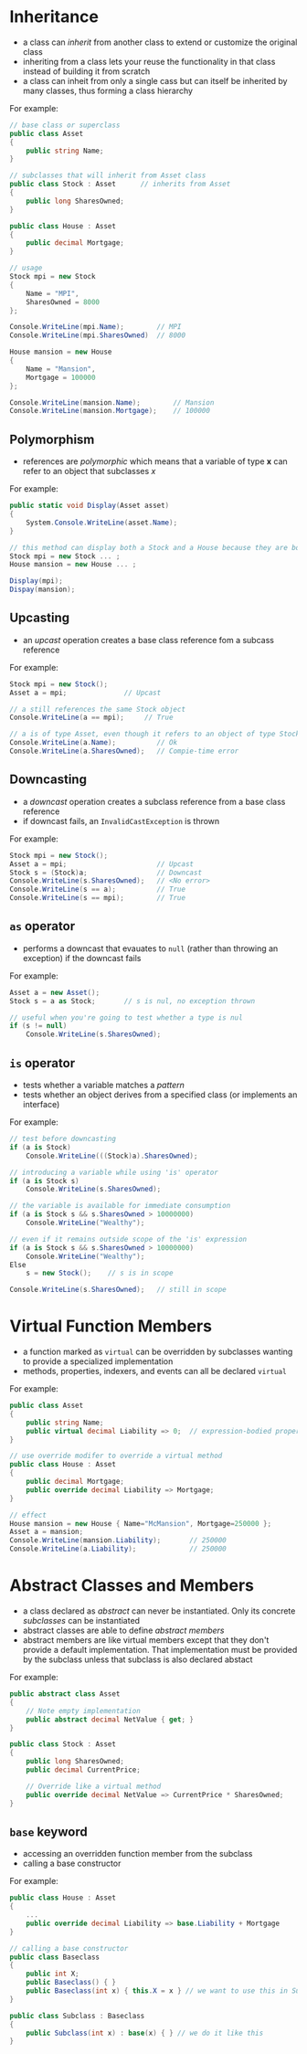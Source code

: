 # Inheritance
- a class can _inherit_ from another class to extend or customize the original class
- inheriting from a class lets your reuse the functionality in that class instead of building it from scratch
- a class can inheit from only a single cass but can itself be inherited by many classes, thus forming a class hierarchy

For example:
```C#
// base class or superclass
public class Asset
{
    public string Name;
}

// subclasses that will inherit from Asset class
public class Stock : Asset      // inherits from Asset
{
    public long SharesOwned;
}

public class House : Asset
{
    public decimal Mortgage;
}

// usage
Stock mpi = new Stock
{
    Name = "MPI",
    SharesOwned = 8000
};

Console.WriteLine(mpi.Name);        // MPI
Console.WriteLine(mpi.SharesOwned)  // 8000

House mansion = new House
{
    Name = "Mansion",
    Mortgage = 100000
};

Console.WriteLine(mansion.Name);        // Mansion
Console.WriteLine(mansion.Mortgage);    // 100000
```

## Polymorphism
- references are _polymorphic_ which means that a variable of type **x** can refer to an object that subclasses _x_

For example:
```C#
public static void Display(Asset asset)
{
    System.Console.WriteLine(asset.Name);
}

// this method can display both a Stock and a House because they are both Asset
Stock mpi = new Stock ... ;
House mansion = new House ... ;

Display(mpi);
Dispay(mansion);
```

## Upcasting
- an _upcast_ operation creates a base class reference fom a subcass reference

For example:
```C#
Stock mpi = new Stock();
Asset a = mpi;              // Upcast

// a still references the same Stock object
Console.WriteLine(a == mpi);     // True

// a is of type Asset, even though it refers to an object of type Stock
Console.WriteLine(a.Name);          // Ok
Console.WriteLine(a.SharesOwned);   // Compie-time error
```

## Downcasting
- a _downcast_ operation creates a subclass reference from a base class reference
- if downcast fails, an `InvalidCastException` is thrown

For example:
```C#
Stock mpi = new Stock();
Asset a = mpi;                      // Upcast
Stock s = (Stock)a;                 // Downcast
Console.WriteLine(s.SharesOwned);   // <No error>
Console.WriteLine(s == a);          // True
Console.WriteLine(s == mpi);        // True
```

## `as` operator
- performs a downcast that evauates to `null` (rather than throwing an exception) if the downcast fails

For example:
```C#
Asset a = new Asset();
Stock s = a as Stock;       // s is nul, no exception thrown

// useful when you're going to test whether a type is nul
if (s != null)
    Console.WriteLine(s.SharesOwned);
```

## `is` operator
- tests whether a variable matches a _pattern_
- tests whether an object derives from a specified class (or implements an interface)

For example:
```C#
// test before downcasting
if (a is Stock)
    Console.WriteLine(((Stock)a).SharesOwned);

// introducing a variable while using 'is' operator
if (a is Stock s)
    Console.WriteLine(s.SharesOwned);

// the variable is available for immediate consumption
if (a is Stock s && s.SharesOwned > 10000000)
    Console.WriteLine("Wealthy");

// even if it remains outside scope of the 'is' expression
if (a is Stock s && s.SharesOwned > 10000000)
    Console.WriteLine("Wealthy");
Else
    s = new Stock();    // s is in scope

Console.WriteLine(s.SharesOwned);   // still in scope
```

# Virtual Function Members
- a function marked as `virtual` can be overridden by subclasses wanting to provide a specialized implementation
- methods, properties, indexers, and events can all be declared `virtual`

For example:
```C#
public class Asset
{
    public string Name;
    public virtual decimal Liability => 0;  // expression-bodied property
}

// use override modifer to override a virtual method
public class House : Asset
{
    public decimal Mortgage;
    public override decimal Liability => Mortgage;
}

// effect
House mansion = new House { Name="McMansion", Mortgage=250000 };
Asset a = mansion;
Console.WriteLine(mansion.Liability);       // 250000
Console.WriteLine(a.Liability);             // 250000
```

# Abstract Classes and Members
- a class declared as _abstract_ can never be instantiated. Only its concrete _subclasses_ can be instantiated
- abstract classes are able to define _abstract members_
- abstract members are like virtual members except that they don't provide a default implementation. That implementation must be provided by the subclass unless that subclass is also declared abstact

For example:
```C#
public abstract class Asset
{
    // Note empty implementation
    public abstract decimal NetValue { get; }
}

public class Stock : Asset
{
    public long SharesOwned;
    public decimal CurrentPrice;

    // Override like a virtual method
    public override decimal NetValue => CurrentPrice * SharesOwned;
}
```

## `base` keyword
- accessing an overridden function member from the subclass
- calling a base constructor

For example:
```C#
public class House : Asset
{
    ...
    public override decimal Liability => base.Liability + Mortgage
}

// calling a base constructor
public class Baseclass
{
    public int X;
    public Baseclass() { }
    public Baseclass(int x) { this.X = x } // we want to use this in Subclass
}

public class Subclass : Baseclass
{
    public Subclass(int x) : base(x) { } // we do it like this
}
```